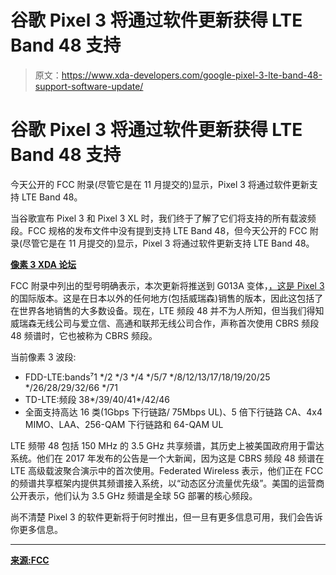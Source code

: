 # 谷歌 Pixel 3 将通过软件更新获得 LTE Band 48 支持

> 原文：<https://www.xda-developers.com/google-pixel-3-lte-band-48-support-software-update/>

# 谷歌 Pixel 3 将通过软件更新获得 LTE Band 48 支持

今天公开的 FCC 附录(尽管它是在 11 月提交的)显示，Pixel 3 将通过软件更新支持 LTE Band 48。

当谷歌宣布 Pixel 3 和 Pixel 3 XL 时，我们终于了解了它们将支持的所有载波频段。FCC 规格的发布文件中没有提到支持 LTE Band 48，但今天公开的 FCC 附录(尽管它是在 11 月提交的)显示，Pixel 3 将通过软件更新支持 LTE Band 48。

[**像素 3 XDA 论坛**](https://forum.xda-developers.com/pixel-3)

FCC 附录中列出的型号明确表示，本次更新将推送到 G013A 变体，[，这是 Pixel 3](https://www.xda-developers.com/google-pixel-3-google-pixel-3-xl-minor-features/) 的国际版本。这是在日本以外的任何地方(包括威瑞森)销售的版本，因此这包括了在世界各地销售的大多数设备。现在，LTE 频段 48 并不为人所知，但当我们得知威瑞森无线公司与爱立信、高通和联邦无线公司合作，声称首次使用 CBRS 频段 48 频谱时，它也被称为 CBRS 频段。

当前像素 3 波段:

*   FDD-LTE:bands⁷1 */2 */3 */4 */5/7 */8/12/13/17/18/19/20/25 */26/28/29/32/66 */71
*   TD-LTE:频段 38*/39/40/41*/42/46
*   全面支持高达 16 类(1Gbps 下行链路/ 75Mbps UL)、5 倍下行链路 CA、4x4 MIMO、LAA、256-QAM 下行链路和 64-QAM UL

LTE 频带 48 包括 150 MHz 的 3.5 GHz 共享频谱，其历史上被美国政府用于雷达系统。他们在 2017 年发布的公告是一个大新闻，因为这是 CBRS 频段 48 频谱在 LTE 高级载波聚合演示中的首次使用。Federated Wireless 表示，他们正在 FCC 的频谱共享框架内提供其频谱接入系统，以“动态区分流量优先级”。美国的运营商公开表示，他们认为 3.5 GHz 频谱是全球 5G 部署的核心频段。

尚不清楚 Pixel 3 的软件更新将于何时推出，但一旦有更多信息可用，我们会告诉你更多信息。

* * *

[**来源:FCC**](https://fccid.io/A4RG013A/Letter/FCC-cover-letter-4073464)